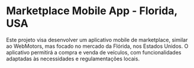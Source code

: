 # Marketplace Mobile App - Florida, USA

Este projeto visa desenvolver um aplicativo mobile de marketplace, similar ao WebMotors, mas focado no mercado da Flórida, nos Estados Unidos. O aplicativo permitirá a compra e venda de veículos, com funcionalidades adaptadas às necessidades e regulamentações locais.

